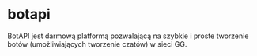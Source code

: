 # botapi
BotAPI jest darmową platformą pozwalającą na szybkie i proste tworzenie botów (umożliwiających tworzenie czatów) w sieci GG.
